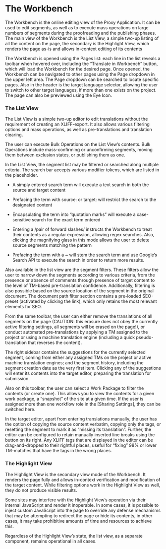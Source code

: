 # The Workbench

The Workbench is the online editing view of the Proxy Application. It can be used to edit segments, as well as to execute mass operations on large numbers of segments during the proofreading and the publishing phases. The main view of the Workbench is the List View, a simple two-up listing of all the content on the page, the secondary is the Highlight View, which renders the page as-is and allows in-context editing of its contents

The Workbench is opened using the Pages list: each line in the list reveals a toolbar when hovered over, including the “Translate in Workbench” button, which will load the Workbench for the desired page. Once opened, the Workbench can be navigated to other pages using the Page dropdown in the upper left area. The Page dropdown can be searched to locate specific pages. Also in the header is the target language selector, allowing the user to switch to other target languages, if more than one exists on the project. The page can also be previewed using the Eye Icon.

### The List View

The List View is a simple two-up editor to edit translations without the requirement of creating an XLIFF-export. It also allows various filtering options and mass operations, as well as pre-translations and translation clearing.

The user can execute Bulk Operations on the List View’s contents. Bulk Operations include mass-confirming or unconfirming segments, moving them between exclusion states, or publishing them as one.

In the List View, the segment list may be filtered or searched along multiple criteria. The search bar accepts various modifier tokens, which are listed in the placeholder.

-   A simply entered search term will execute a text search in both the source and target content

-   Prefacing the term with source: or target: will restrict the search to the designated content

-   Encapsulating the term into “quotation marks” will execute a case-sensitive search for the exact term entered

-   Entering a /pair of forward slashes/ instructs the Workbench to treat their contents as a regular expression, allowing regex searches. Also, clicking the magnifying glass in this mode allows the user to delete source segments matching the pattern

-   Prefacing the term with a \~ will stem the search term and use Google’s Search API to execute the search in order to return more results.

Also available in the list view are the segment filters. These filters allow the user to narrow down the segments according to various criteria, from the presence or absence of comments through presence of target content to the level of TM-based pre-translation confidence. Additionally, filtering is also possible based on the source location of the segment in the original document. The document path filter section contains a pre-loaded SEO-preset (activated by clicking the link), which only retains the most relevant elements for SEO.

From the same toolbar, the user can either remove the translations of all segments on the page (CAUTION: this erasure does not obey the currently active filtering settings, all segments will be erased on the page!), or conduct automated pre-translations by applying a TM assigned to the project or using a machine translation engine (including a quick pseudo-translation that reverses the content).

The right sidebar contains the suggestions for the currently selected segment, coming from either any assigned TMs on the project or active machine translation engines; and the segment history, including the segment creation date as the very first item. Clicking any of the suggestions will enter its contents into the target editor, preparing the translation for submission.

Also on this toolbar, the user can select a Work Package to filter the contents (or create one). This allows you to view the contents for a given work package, a “snapshot” of the site at a given time. If the user is assigned more than one workflow role in the [Sharing Settings], they can be switched here.

In the target editor, apart from entering translations manually, the user has the option of copying the source content verbatim, copying only the tags, or resetting the segment to mark it as “missing its translation”. Further, the editor can be configured to retain manually inserted line breaks using the button on its right. Any XLIFF tags that are displayed in the editor can be drag-and-dropped to their rightful places, useful for “fixing” 98% or lower TM-matches that have the tags in the wrong places.

### The Highlight View

The Highlight View is the secondary view mode of the Workbench. It renders the page fully and allows in-context verification and modification of the target content. While filtering options work in the Highlight View as well, they do not produce visible results.

Some sites may interfere with the Highlight View’s operation via their internal JavaScript and render it inoperable. In some cases, it is possible to inject custom JavaScript into the page to override any defense mechanisms that may be attempting to redirect the page or hide its contents, in other cases, it may take prohibitive amounts of time and resources to achieve this.

Regardless of the Highlight View’s state, the list view, as a separate component, remains operational in all cases.
